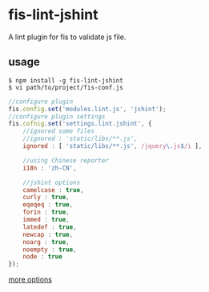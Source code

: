 # fis-lint-jshint

A lint plugin for fis to validate js file.

## usage

    $ npm install -g fis-lint-jshint
    $ vi path/to/project/fis-conf.js

```javascript
//configure plugin
fis.config.set('modules.lint.js', 'jshint');
//configure plugin settings
fis.cofnig.set('settings.lint.jshint', {
    //ignored some files
    //ignored : 'static/libs/**.js',
    ignored : [ 'static/libs/**.js', /jquery\.js$/i ],

    //using Chinese reporter
    i18n : 'zh-CN',

    //jshint options
    camelcase : true,
    curly : true,
    eqeqeq : true,
    forin : true,
    immed : true,
    latedef : true,
    newcap : true,
    noarg : true,
    noempty : true,
    node : true
});
```

[more options](http://jshint.com/docs/options/)
